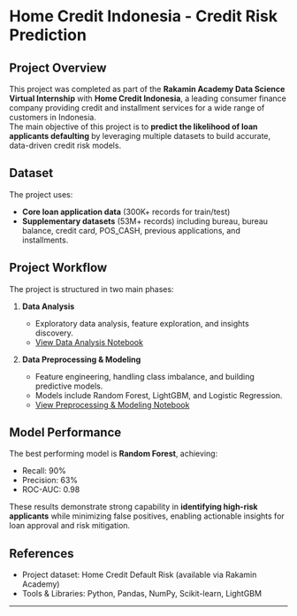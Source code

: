 # Home Credit Indonesia - Credit Risk Prediction

## Project Overview
This project was completed as part of the **Rakamin Academy Data Science Virtual Internship** with **Home Credit Indonesia**, a leading consumer finance company providing credit and installment services for a wide range of customers in Indonesia.  
The main objective of this project is to **predict the likelihood of loan applicants defaulting** by leveraging multiple datasets to build accurate, data-driven credit risk models.

## Dataset
The project uses:
- **Core loan application data** (300K+ records for train/test)
- **Supplementary datasets** (53M+ records) including bureau, bureau balance, credit card, POS_CASH, previous applications, and installments.

## Project Workflow
The project is structured in two main phases:

1. **Data Analysis**
   - Exploratory data analysis, feature exploration, and insights discovery.
   - [View Data Analysis Notebook](https://colab.research.google.com/drive/1INZpjbL6hEEYEsJPhnmrTSR5FBBKe0LU)

2. **Data Preprocessing & Modeling**
   - Feature engineering, handling class imbalance, and building predictive models.
   - Models include Random Forest, LightGBM, and Logistic Regression.
   - [View Preprocessing & Modeling Notebook](https://colab.research.google.com/drive/1VA_CjYOwYvBKh2s1TGLi8aSSgrj9BmeP)

## Model Performance
The best performing model is **Random Forest**, achieving:
- Recall: 90%
- Precision: 63%
- ROC-AUC: 0.98  

These results demonstrate strong capability in **identifying high-risk applicants** while minimizing false positives, enabling actionable insights for loan approval and risk mitigation.

## References
- Project dataset: Home Credit Default Risk (available via Rakamin Academy)
- Tools & Libraries: Python, Pandas, NumPy, Scikit-learn, LightGBM

---
